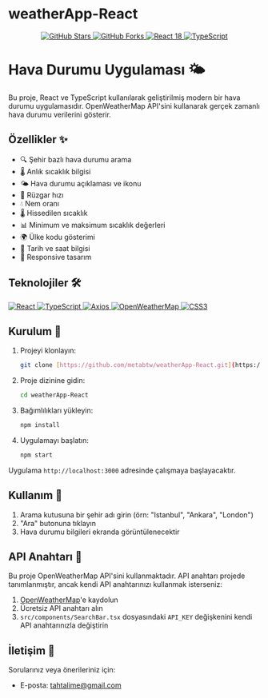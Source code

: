 # weatherApp-React

<p align="center">
  <a href="https://github.com/metabtw/weatherApp-React/stargazers">
    <img src="https://img.shields.io/github/stars/metabtw/weatherApp-React?style=for-the-badge" alt="GitHub Stars"/>
  </a>
  <a href="https://github.com/metabtw/weatherApp-React/network/members">
    <img src="https://img.shields.io/github/forks/metabtw/weatherApp-React?style=for-the-badge" alt="GitHub Forks"/>
  </a>
  <a href="#">
    <img src="https://img.shields.io/badge/React-18-blue?style=for-the-badge&logo=react&logoColor=61DAFB" alt="React 18"/>
  </a>
  <a href="#">
    <img src="https://img.shields.io/badge/TypeScript-%23007ACC.svg?style=for-the-badge&logo=typescript&logoColor=white" alt="TypeScript"/>
  </a>
</p>

# Hava Durumu Uygulaması 🌤️

Bu proje, React ve TypeScript kullanılarak geliştirilmiş modern bir hava durumu uygulamasıdır. OpenWeatherMap API'sini kullanarak gerçek zamanlı hava durumu verilerini gösterir.

## Özellikler ✨

- 🔍 Şehir bazlı hava durumu arama
- 🌡️ Anlık sıcaklık bilgisi
- 🌤️ Hava durumu açıklaması ve ikonu
- 💨 Rüzgar hızı
- 💧 Nem oranı
- 🌡️ Hissedilen sıcaklık
- 📊 Minimum ve maksimum sıcaklık değerleri
- 🌍 Ülke kodu gösterimi
- 📅 Tarih ve saat bilgisi
- 📱 Responsive tasarım

## Teknolojiler 🛠️

<p align="left">
  <a href="https://reactjs.org/" target="_blank">
    <img src="https://img.shields.io/badge/React-20232A?style=for-the-badge&logo=react&logoColor=61DAFB" alt="React"/>
  </a>
  <a href="https://www.typescriptlang.org/" target="_blank">
    <img src="https://img.shields.io/badge/TypeScript-%23007ACC.svg?style=for-the-badge&logo=typescript&logoColor=white" alt="TypeScript"/>
  </a>
  <a href="https://axios-http.com/" target="_blank">
    <img src="https://img.shields.io/badge/Axios-5A29E4?style=for-the-badge&logo=axios&logoColor=white" alt="Axios"/>
  </a>
  <a href="https://openweathermap.org/" target="_blank">
    <img src="https://img.shields.io/badge/OpenWeatherMap-4AB050?style=for-the-badge&logo=openweathermap&logoColor=white" alt="OpenWeatherMap"/>
  </a>
  <a href="https://developer.mozilla.org/en-US/docs/Web/CSS" target="_blank">
    <img src="https://img.shields.io/badge/CSS3-%231572B6.svg?style=for-the-badge&logo=css3&logoColor=white" alt="CSS3"/>
  </a>
</p>

## Kurulum 🚀

1.  Projeyi klonlayın:
    ```bash
    git clone [https://github.com/metabtw/weatherApp-React.git](https://github.com/metabtw/weatherApp-React.git)
    ```
2.  Proje dizinine gidin:
    ```bash
    cd weatherApp-React
    ```
3.  Bağımlılıkları yükleyin:
    ```bash
    npm install
    ```
4.  Uygulamayı başlatın:
    ```bash
    npm start
    ```

Uygulama `http://localhost:3000` adresinde çalışmaya başlayacaktır.

## Kullanım 📝

1.  Arama kutusuna bir şehir adı girin (örn: "Istanbul", "Ankara", "London")
2.  "Ara" butonuna tıklayın
3.  Hava durumu bilgileri ekranda görüntülenecektir

## API Anahtarı 🔑

Bu proje OpenWeatherMap API'sini kullanmaktadır. API anahtarı projede tanımlanmıştır, ancak kendi API anahtarınızı kullanmak isterseniz:

1.  [OpenWeatherMap](https://openweathermap.org/api)'e kaydolun
2.  Ücretsiz API anahtarı alın
3.  `src/components/SearchBar.tsx` dosyasındaki `API_KEY` değişkenini kendi API anahtarınızla değiştirin

## İletişim 📧

Sorularınız veya önerileriniz için:
- E-posta: tahtalime@gmail.com
